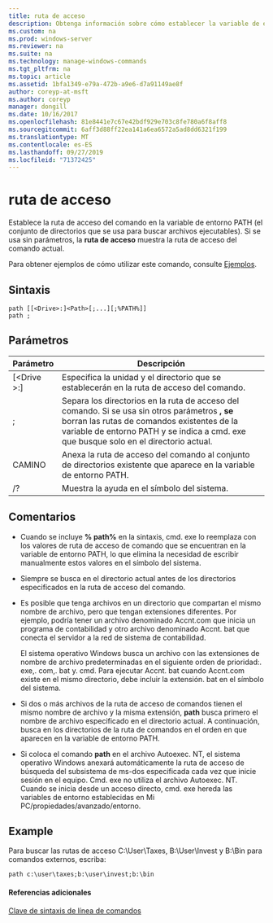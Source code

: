 ```yaml
---
title: ruta de acceso
description: Obtenga información sobre cómo establecer la variable de entorno PATH.
ms.custom: na
ms.prod: windows-server
ms.reviewer: na
ms.suite: na
ms.technology: manage-windows-commands
ms.tgt_pltfrm: na
ms.topic: article
ms.assetid: 1bfa1349-e79a-472b-a9e6-d7a91149ae8f
author: coreyp-at-msft
ms.author: coreyp
manager: dongill
ms.date: 10/16/2017
ms.openlocfilehash: 81e8441e7c67e42bdf929e703c8fe780a6f8aff8
ms.sourcegitcommit: 6aff3d88ff22ea141a6ea6572a5ad8dd6321f199
ms.translationtype: MT
ms.contentlocale: es-ES
ms.lasthandoff: 09/27/2019
ms.locfileid: "71372425"
---
```

# <a name="path"></a>ruta de acceso



Establece la ruta de acceso del comando en la variable de entorno PATH (el conjunto de directorios que se usa para buscar archivos ejecutables). Si se usa sin parámetros, la **ruta de acceso** muestra la ruta de acceso del comando actual.

Para obtener ejemplos de cómo utilizar este comando, consulte [Ejemplos](#BKMK_examples).

## <a name="syntax"></a>Sintaxis

```
path [[<Drive>:]<Path>[;...][;%PATH%]]
path ;
```

## <a name="parameters"></a>Parámetros

|     Parámetro     |                                                                                                     Descripción                                                                                                      |
|-------------------|----------------------------------------------------------------------------------------------------------------------------------------------------------------------------------------------------------------------|
| [\<Drive >:] <Path> |                                                                            Especifica la unidad y el directorio que se establecerán en la ruta de acceso del comando.                                                                             |
|         ;         | Separa los directorios en la ruta de acceso del comando. Si se usa sin otros parámetros **, se** borran las rutas de comandos existentes de la variable de entorno PATH y se indica a cmd. exe que busque solo en el directorio actual. |
|      CAMINO       |                                                         Anexa la ruta de acceso del comando al conjunto de directorios existente que aparece en la variable de entorno PATH.                                                         |
|        /?         |                                                                                         Muestra la ayuda en el símbolo del sistema.                                                                                         |

## <a name="remarks"></a>Comentarios

-   Cuando se incluye **% path%** en la sintaxis, cmd. exe lo reemplaza con los valores de ruta de acceso de comando que se encuentran en la variable de entorno PATH, lo que elimina la necesidad de escribir manualmente estos valores en el símbolo del sistema.
-   Siempre se busca en el directorio actual antes de los directorios especificados en la ruta de acceso del comando.
-   Es posible que tenga archivos en un directorio que compartan el mismo nombre de archivo, pero que tengan extensiones diferentes. Por ejemplo, podría tener un archivo denominado Accnt.com que inicia un programa de contabilidad y otro archivo denominado Accnt. bat que conecta el servidor a la red de sistema de contabilidad.

    El sistema operativo Windows busca un archivo con las extensiones de nombre de archivo predeterminadas en el siguiente orden de prioridad:. exe,. com,. bat y. cmd. Para ejecutar Accnt. bat cuando Accnt.com existe en el mismo directorio, debe incluir la extensión. bat en el símbolo del sistema.
-   Si dos o más archivos de la ruta de acceso de comandos tienen el mismo nombre de archivo y la misma extensión, **path** busca primero el nombre de archivo especificado en el directorio actual. A continuación, busca en los directorios de la ruta de comandos en el orden en que aparecen en la variable de entorno PATH.
-   Si coloca el comando **path** en el archivo Autoexec. NT, el sistema operativo Windows anexará automáticamente la ruta de acceso de búsqueda del subsistema de ms-dos especificada cada vez que inicie sesión en el equipo. Cmd. exe no utiliza el archivo Autoexec. NT. Cuando se inicia desde un acceso directo, cmd. exe hereda las variables de entorno establecidas en Mi PC/propiedades/avanzado/entorno.

## <a name="BKMK_examples"></a>Example

Para buscar las rutas de acceso C:\User\Taxes, B:\User\Invest y B:\Bin para comandos externos, escriba:

`path c:\user\taxes;b:\user\invest;b:\bin`

#### <a name="additional-references"></a>Referencias adicionales

[Clave de sintaxis de línea de comandos](command-line-syntax-key.md)